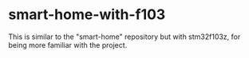 # smart-home-with-f103

This is similar to the "smart-home" repository but with stm32f103z, for being more familiar with the project.


